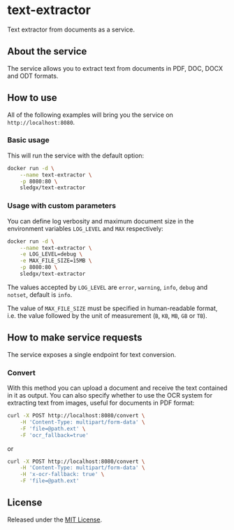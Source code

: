 # text-extractor

Text extractor from documents as a service.

## About the service

The service allows you to extract text from documents in PDF, DOC, DOCX and ODT formats.

## How to use

All of the following examples will bring you the service on `http://localhost:8080`.

### Basic usage

This will run the service with the default option:

```sh
docker run -d \
    --name text-extractor \
    -p 8080:80 \
    sledgx/text-extractor
```

### Usage with custom parameters

You can define log verbosity and maximum document size in the environment variables `LOG_LEVEL` and `MAX` respectively:

```sh
docker run -d \
    --name text-extractor \
    -e LOG_LEVEL=debug \
    -e MAX_FILE_SIZE=15MB \
    -p 8080:80 \
    sledgx/text-extractor
```

The values accepted by `LOG_LEVEL` are `error`, `warning`, `info`, `debug` and `notset`, default is `info`.

The value of `MAX_FILE_SIZE` must be specified in human-readable format, i.e. the value followed by the unit of measurement (`B`, `KB`, `MB`, `GB` or `TB`).

## How to make service requests

The service exposes a single endpoint for text conversion.

### Convert

With this method you can upload a document and receive the text contained in it as output.
You can also specify whether to use the OCR system for extracting text from images, useful for documents in PDF format:

```sh
curl -X POST http://localhost:8080/convert \
    -H 'Content-Type: multipart/form-data' \
    -F 'file=@path.ext' \
    -F 'ocr_fallback=true'
```

or

```sh
curl -X POST http://localhost:8080/convert \
    -H 'Content-Type: multipart/form-data' \
    -H 'x-ocr-fallback: true' \
    -F 'file=@path.ext'
```

## License

Released under the [MIT License](https://github.com/sledgx/text-extractor/blob/master/LICENSE).
